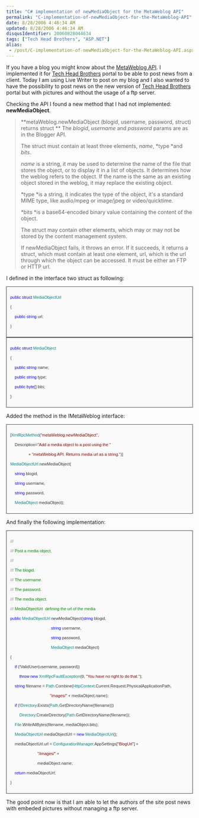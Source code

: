 ```yaml
---
title: "C# implementation of newMediaObject for the MetaWeblog API"
permalink: "C-implementation-of-newMediaObject-for-the-MetaWeblog-API"
date: 8/28/2006 4:46:34 AM
updated: 8/28/2006 4:46:34 AM
disqusIdentifier: 20060828044634
tags: ["Tech Head Brothers", "ASP.NET"]
alias:
 - /post/C-implementation-of-newMediaObject-for-the-MetaWeblog-API.aspx/index.html
---
```

If you have a blog you might know about the [MetaWeblog API](http://www.xmlrpc.com/metaWeblogApi). I implemented it for [Tech Head Brothers](http://www.techheadbrothers.com/) portal to be able to post news from a client. Today I am using Live Writer to post on my blog and I also wanted to have the possibility to post news on the new version of [Tech Head Brothers](http://www.techheadbrothers.com/) portal but with pictures and without the usage of a ftp server.

Checking the API I found a new method that I had not implemented: **newMediaObject**.
<!-- more -->

> **metaWeblog.newMediaObject (blogid, username, password, struct) returns struct
> **
> The *blogid*, *username* and *password* params are as in the Blogger API.
> 
> The struct must contain at least three elements, *name*, *type *and *bits*.
> 
> *name* is a string, it may be used to determine the name of the file that stores the object, or to display it in a list of objects. It determines how the weblog refers to the object. If the name is the same as an existing object stored in the weblog, it may replace the existing object.
> 
> *type *is a string, it indicates the type of the object, it's a standard MIME type, like audio/mpeg or image/jpeg or video/quicktime.
> 
> *bits *is a base64-encoded binary value containing the content of the object.
> 
> The struct may contain other elements, which may or may not be stored by the content management system.
> 
> If newMediaObject fails, it throws an error. If it succeeds, it returns a struct, which must contain at least one element, url, which is the url through which the object can be accessed. It must be either an FTP or HTTP url.

I defined in the interface two struct as following:
 <div style="border-right: 1px solid; padding-right: 10px; border-top: 1px solid; padding-left: 10px; font-size: 11px; background: #fafafa; padding-bottom: 10px; border-left: 1px solid; color: #333333; line-height: 15px; padding-top: 10px; border-bottom: 1px solid; font-family: verdana, helvetica, arial, sans-serif">

<span style="color: blue">public</span> <span style="color: blue">struct</span> <span style="color: teal">MediaObjectUrl</span>

{

    <span style="color: blue">public</span> <span style="color: blue">string</span> url;

}
</div>  

<div style="border-right: 1px solid; padding-right: 10px; border-top: 1px solid; padding-left: 10px; font-size: 11px; background: #fafafa; padding-bottom: 10px; border-left: 1px solid; color: #333333; line-height: 15px; padding-top: 10px; border-bottom: 1px solid; font-family: verdana, helvetica, arial, sans-serif">

<span style="color: blue">public</span> <span style="color: blue">struct</span> <span style="color: teal">MediaObject</span>

{

    <span style="color: blue">public</span> <span style="color: blue">string</span> name;

    <span style="color: blue">public</span> <span style="color: blue">string</span> type;

    <span style="color: blue">public</span> <span style="color: blue">byte</span>[] bits;

}
</div>


Added the method in the IMetaWeblog interface:

<div style="border-right: 1px solid; padding-right: 10px; border-top: 1px solid; padding-left: 10px; font-size: 11px; background: #fafafa; padding-bottom: 10px; border-left: 1px solid; color: #333333; line-height: 15px; padding-top: 10px; border-bottom: 1px solid; font-family: verdana, helvetica, arial, sans-serif">

[<span style="color: teal">XmlRpcMethod</span>(<span style="color: maroon">"metaWeblog.newMediaObject"</span>,

    Description=<span style="color: maroon">"Add a media object to a post using the "</span>

                + <span style="color: maroon">"metaWeblog API. Returns media url as a string."</span>)]

<span style="color: teal">MediaObjectUrl</span> newMediaObject(

    <span style="color: blue">string</span> blogid,

    <span style="color: blue">string</span> username,

    <span style="color: blue">string</span> password,

    <span style="color: teal">MediaObject</span> mediaObject);
</div>


And finally the following implementation:

<div style="border-right: 1px solid; padding-right: 10px; border-top: 1px solid; padding-left: 10px; font-size: 11px; background: #fafafa; padding-bottom: 10px; border-left: 1px solid; color: #333333; line-height: 15px; padding-top: 10px; border-bottom: 1px solid; font-family: verdana, helvetica, arial, sans-serif">

<span style="color: gray">///</span><span style="color: green"> </span><span style="color: gray"><summary></span>

<span style="color: gray">///</span><span style="color: green"> Post a media object.</span>

<span style="color: gray">///</span><span style="color: green"> </span><span style="color: gray"></summary></span>

<span style="color: gray">///</span><span style="color: green"> </span><span style="color: gray"><param name="blogid"></span><span style="color: green">The blogid.</span><span style="color: gray"></param></span>

<span style="color: gray">///</span><span style="color: green"> </span><span style="color: gray"><param name="username"></span><span style="color: green">The username.</span><span style="color: gray"></param></span>

<span style="color: gray">///</span><span style="color: green"> </span><span style="color: gray"><param name="password"></span><span style="color: green">The password.</span><span style="color: gray"></param></span>

<span style="color: gray">///</span><span style="color: green"> </span><span style="color: gray"><param name="mediaObject"></span><span style="color: green">The media object.</span><span style="color: gray"></param></span>

<span style="color: gray">///</span><span style="color: green"> </span><span style="color: gray"><returns></span><span style="color: green">MediaObjectUrl  defining the url of the media</span><span style="color: gray"></returns></span>

<span style="color: blue">public</span> <span style="color: teal">MediaObjectUrl</span> newMediaObject(<span style="color: blue">string</span> blogid, 

                                     <span style="color: blue">string</span> username, 

                                     <span style="color: blue">string</span> password, 

                                     <span style="color: teal">MediaObject</span> mediaObject)

{

    <span style="color: blue">if</span> (!ValidUser(username, password))

        <span style="color: blue">throw</span> <span style="color: blue">new</span> <span style="color: teal">XmlRpcFaultException</span>(0, <span style="color: maroon">"You have no right to do that."</span>);

    <span style="color: blue">string</span> filename = <span style="color: teal">Path</span>.Combine(<span style="color: teal">HttpContext</span>.Current.Request.PhysicalApplicationPath, 

                                   <span style="color: maroon">"images/"</span> + mediaObject.name);

    <span style="color: blue">if</span> (!<span style="color: teal">Directory</span>.Exists(<span style="color: teal">Path</span>.GetDirectoryName(filename)))

        <span style="color: teal">Directory</span>.CreateDirectory(<span style="color: teal">Path</span>.GetDirectoryName(filename));

    <span style="color: teal">File</span>.WriteAllBytes(filename, mediaObject.bits);

    <span style="color: teal">MediaObjectUrl</span> mediaObjectUrl = <span style="color: blue">new</span> <span style="color: teal">MediaObjectUrl</span>();

    mediaObjectUrl.url = <span style="color: teal">ConfigurationManager</span>.AppSettings[<span style="color: maroon">"BlogUrl"</span>] + 

                         <span style="color: maroon">"/images/"</span> + 

                         mediaObject.name;

    <span style="color: blue">return</span> mediaObjectUrl;

}
</div>


The good point now is that I am able to let the authors of the site post news with embeded pictures without managing a ftp server. 
